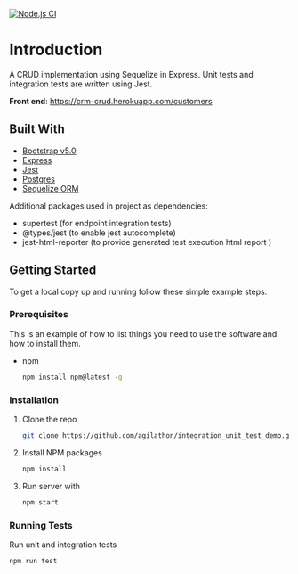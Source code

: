 [![Node.js CI](https://github.com/minhajul-karim/crud-sequelize/actions/workflows/node.js.yml/badge.svg)](https://github.com/minhajul-karim/crud-sequelize/actions/workflows/node.js.yml)

# Introduction

A CRUD implementation using Sequelize in Express. Unit tests and integration tests are written using Jest.


**Front end**: https://crm-crud.herokuapp.com/customers

## Built With

- [Bootstrap v5.0](https://getbootstrap.com/docs/5.0/getting-started/introduction/)
- [Express](https://expressjs.com/)
- [Jest](https://jestjs.io/)
- [Postgres](https://www.sqlite.org/index.html)
- [Sequelize ORM](https://sequelize.org/)

Additional packages used in project as dependencies:
 - supertest (for endpoint integration tests)
 - @types/jest (to enable jest autocomplete) 
 - jest-html-reporter (to provide generated test execution html report )

## Getting Started

To get a local copy up and running follow these simple example steps.

### Prerequisites

This is an example of how to list things you need to use the software and how to install them.

- npm
  ```sh
  npm install npm@latest -g
  ```

### Installation

1. Clone the repo
   ```sh
   git clone https://github.com/agilathon/integration_unit_test_demo.git
   ```
2. Install NPM packages
   ```sh
   npm install
   ```
3. Run server with
   ```sh
   npm start
   ```

### Running Tests

Run unit and integration tests

```sh
npm run test
```
